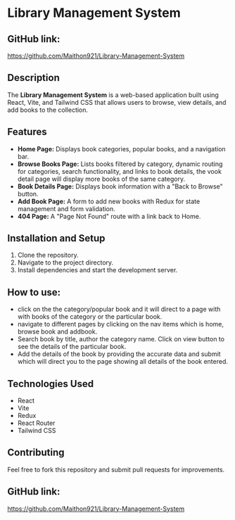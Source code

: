 # Library Management System

## GitHub link:
https://github.com/Maithon921/Library-Management-System


## Description
The **Library Management System** is a web-based application built using React, Vite, and Tailwind CSS that allows users to browse, view details, and add books to the collection.

## Features
- **Home Page:** Displays book categories, popular books, and a navigation bar.
- **Browse Books Page:** Lists books filtered by category, dynamic routing for categories, search functionality, and links to book details, the vook detail page will display more books of the same category.
- **Book Details Page:** Displays book information with a "Back to Browse" button.
- **Add Book Page:** A form to add new books with Redux for state management and form validation.
- **404 Page:** A "Page Not Found" route with a link back to Home.

## Installation and Setup
1. Clone the repository.
2. Navigate to the project directory.
3. Install dependencies and start the development server.

## How to use:
- click on the the category/popular book and it will direct to a page with with books of the category or the particular book.
- navigate to different pages by clicking on the nav items which is home, browse book and addbook.
- Search book by title, author the category name. Click on view button to see the details of the particular book.
- Add the details of the book by providing the accurate data and submit which will direct you to the page showing all details of the book entered. 
## Technologies Used
- React
- Vite
- Redux
- React Router
- Tailwind CSS

## Contributing
Feel free to fork this repository and submit pull requests for improvements.


## GitHub link:
https://github.com/Maithon921/Library-Management-System


